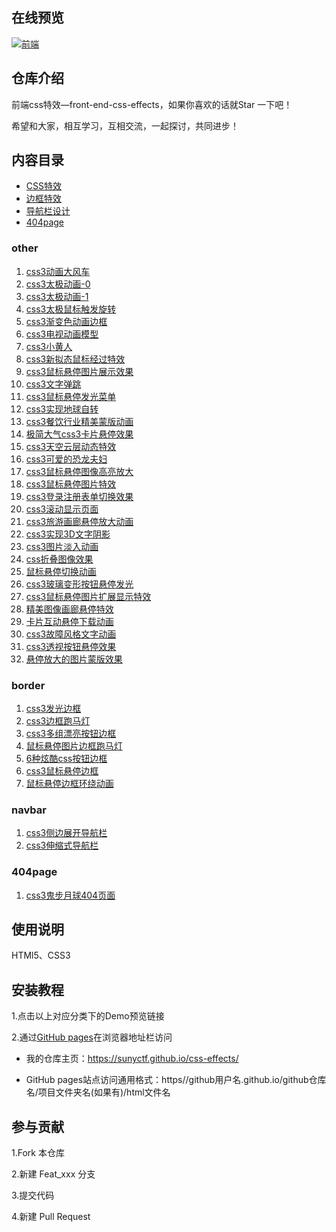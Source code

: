 ## 在线预览

[![前端](https://raw.githubusercontent.com/sunyctf/css-effects/main/images/qcode.gif "前端")](https://sunyctf.github.io/css-effects/)

## 仓库介绍

前端css特效—front-end-css-effects，如果你喜欢的话就Star 一下吧！

希望和大家，相互学习，互相交流，一起探讨，共同进步！

## 内容目录

- [CSS特效](#other)
- [边框特效](#border)
- [导航栏设计](#navbar)
- [404page](#404page)

### other

1. [css3动画大风车](https://sunyctf.github.io/css-effects/other/css3动画大风车.html)
2. [css3太极动画-0](https://sunyctf.github.io/css-effects/other/css3太极动画-0.html)
3. [css3太极动画-1](https://sunyctf.github.io/css-effects/other/css3太极动画-1.html)
4. [css3太极鼠标触发旋转](https://sunyctf.github.io/css-effects/other/css3太极鼠标触发旋转.html)
5. [css3渐变色动画边框](https://sunyctf.github.io/css-effects/other/css3渐变色动画边框.html)
6. [css3电视动画模型](https://sunyctf.github.io/css-effects/other/css3电视动画模型.html)
7. [css3小黄人](https://sunyctf.github.io/css-effects/other/css3小黄人.html)
8. [css3新拟态鼠标经过特效](https://sunyctf.github.io/css-effects/other/css3新拟态鼠标经过特效/index.html)
9. [css3鼠标悬停图片展示效果](https://sunyctf.github.io/css-effects/other/css3鼠标悬停图片展示效果/index.html)
10. [css3文字弹跳](https://sunyctf.github.io/css-effects/other/css3文字弹跳/index.html)
11. [css3鼠标悬停发光菜单](https://sunyctf.github.io/css-effects/other/css3鼠标悬停发光菜单/index.html)
12. [css3实现地球自转](https://sunyctf.github.io/css-effects/other/css3实现地球自转/index.html)
13. [css3餐饮行业精美蒙版动画](https://sunyctf.github.io/css-effects/other/css3餐饮行业精美蒙版动画/index.html)
14. [极简大气css3卡片悬停效果](https://sunyctf.gitee.io/css-effects/other/css3卡片悬停效果/index.html)
15. [css3天空云层动态特效](https://sunyctf.github.io/css-effects/other/css3天空云层动态特效/index.html)
16. [css3可爱的恐龙夫妇](https://sunyctf.github.io/css-effects/other/css3可爱的恐龙夫妇/index.html)
17. [css3鼠标悬停图像高亮放大](https://sunyctf.gitee.io/css-effects/other/css3鼠标悬停图像高亮放大/index.html)
18. [css3鼠标悬停图片特效](https://sunyctf.github.io/css-effects/other/css3鼠标悬停图片特效/index.html)
19. [css3登录注册表单切换效果](https://sunyctf.github.io/front-end-demos/css-effects/other/css3登录注册表单切换效果/index.html)
20. [css3滚动显示页面](https://sunyctf.github.io/css-effects/other/css3滚动显示页面/index.html)
21. [css3旅游画廊悬停放大动画](https://sunyctf.github.io/css-effects/other/css3旅游画廊悬停放大动画/index.html)
22. [css3实现3D文字阴影](https://sunyctf.github.io/css-effects/other/css33D文字阴影/index.html)
23. [css3图片淡入动画](https://sunyctf.github.io/css-effects/other/css3图片淡入动画/index.html)
24. [css折叠图像效果](https://sunyctf.github.io/css-effects/other/css3折叠图像/index.html)
25. [鼠标悬停切换动画](https://sunyctf.github.io/css-effects/other/鼠标悬停切换动画/index.html)
26. [css3玻璃变形按钮悬停发光](https://sunyctf.github.io/css-effects/other/css3玻璃变形按钮悬停发光/index.html)
27. [css3鼠标悬停图片扩展显示特效](https://sunyctf.github.io/css-effects/other/css3鼠标悬停图片扩展显示特效/index.html)
28. [精美图像画廊悬停特效](https://sunyctf.github.io/css-effects/other/精美图像画廊悬停特效/index.html)
29. [卡片互动悬停下载动画](https://sunyctf.github.io/css-effects/other/卡片互动悬停下载动画/index.html)
31. [css3故障风格文字动画](https://sunyctf.github.io/css-effects/css3故障风格文字动画/index.html)
32. [css3透视按钮悬停效果](https://sunyctf.github.io/css-effects/other/css3透视按钮悬停效果/index.html)
38. [悬停放大的图片蒙版效果](https://sunyctf.github.io/css-effects/other/悬停放大的图片蒙版效果/index.html)

### border

1. [css3发光边框](https://sunyctf.github.io/css-effects/border/css3发光边框.html)
2. [css3边框跑马灯](https://sunyctf.github.io/css-effects/border/css3边框跑马灯.html)
3. [css3多组漂亮按钮边框](https://sunyctf.github.io/css-effects/border/css3多组漂亮按钮边框.html)
4. [鼠标悬停图片边框跑马灯](https://sunyctf.github.io/css-effects/border/鼠标悬停图片边框跑马灯/index.html)
5. [6种炫酷css按钮边框](https://sunyctf.github.io/css-effects/border/6种炫酷css按钮边框/index.html)
6. [css3鼠标悬停边框](https://sunyctf.github.io/css-effects/border/鼠标悬停边框/index.html)
7. [鼠标悬停边框环绕动画](https://sunyctf.github.io/css-effects/border/鼠标悬停边框环绕动画/index.html)

### navbar

1. [css3侧边展开导航栏](https://sunyctf.github.io/css-effects/other/css3侧边展开导航栏/index.html)
2. [css3伸缩式导航栏](https://sunyctf.github.io/css-effects/navbar/css3伸缩式导航栏/index.html)

### 404page

1. [css3鬼步月球404页面](https://sunyctf.github.io/css-effects/404page/css3鬼步月球404页面/index.html)

## 使用说明

HTMl5、CSS3

## 安装教程

1.点击以上对应分类下的Demo预览链接

2.通过[GitHub pages](https://pages.github.com/ "去了解GitHub pages")在浏览器地址栏访问

- 我的仓库主页：https://sunyctf.github.io/css-effects/

- GitHub pages站点访问通用格式：https//github用户名.github.io/github仓库名/项目文件夹名(如果有)/html文件名

## 参与贡献

1.Fork 本仓库

2.新建 Feat_xxx 分支

3.提交代码

4.新建 Pull Request
